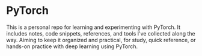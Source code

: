 # PyTorch
This is a personal repo for learning and experimenting with PyTorch. It includes notes, code snippets, references, and tools I've collected along the way. Aiming to keep it organized and practical, for study, quick reference, or hands-on practice with deep learning using PyTorch.
